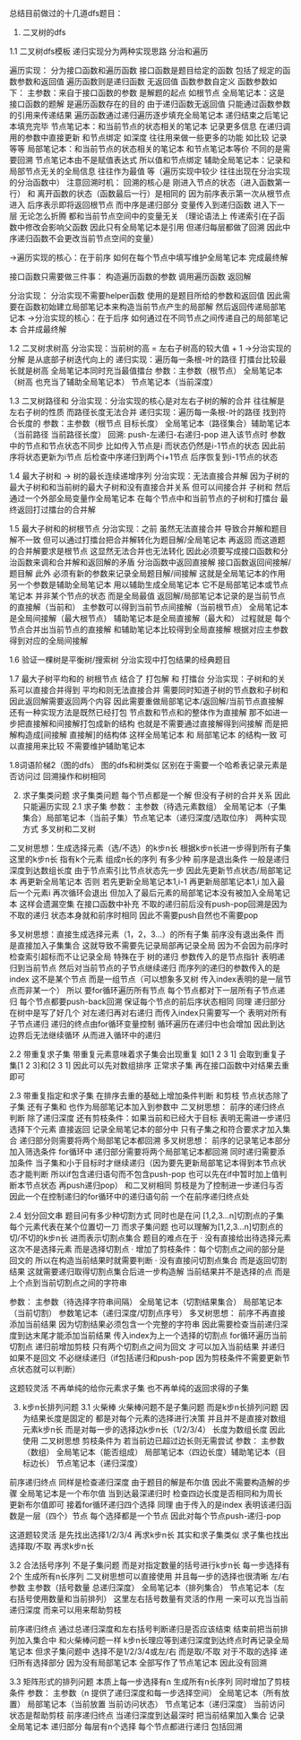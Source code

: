 总结目前做过的十几道dfs题目：

1. 二叉树的dfs

1.1 二叉树dfs模板
递归实现分为两种实现思路 分治和遍历

遍历实现：
分为接口函数和遍历函数 接口函数是题目给定的函数 包括了规定的函数参数和返回值 遍历函数则是递归函数 无返回值 函数参数自定义
函数参数如下：
主参数：来自于接口函数的参数 是解题的起点 如根节点 
全局笔记本：这是接口函数的题解 是遍历函数存在的目的 由于递归函数无返回值 只能通过函数参数的引用来传递结果 遍历函数通过递归遍历逐步填充全局笔记本 递归结束之后笔记本填充完毕
节点笔记本：和当前节点的状态相关的笔记本 记录更多信息 在递归调用的参数中直接更新 和节点绑定 如深度 往往用来做一些更多的功能 如比较 记录 等等
局部笔记本：和当前节点的状态相关的笔记本 和节点笔记本等价 不同的是需要回溯 节点笔记本由不是赋值表达式 所以值和节点绑定 
辅助全局笔记本：记录和局部节点无关的全局信息 往往作为最值 等（遍历实现中较少 往往出现在分治实现的分治函数中）
注意回溯时机：
回溯的核心是 刚进入节点的状态（进入函数第一行） 和 离开函数的状态（函数最后一行）是相同的 因为前序表示第一次从根节点进入 后序表示即将返回根节点 而中序是递归部分 变量传入到递归函数 进入下一层 无论怎么折腾 都和当前节点空间中的变量无关 （理论语法上 传递索引在子函数中修改会影响父函数 因此只有全局笔记本是引用 但递归每层都做了回溯 因此中序递归函数不会更改当前节点空间的变量）


->遍历实现的核心：在于前序 如何在每个节点中填写维护全局笔记本 完成最终解

接口函数只需要做三件事：
构造遍历函数的参数
调用遍历函数
返回解

分治实现：
分治实现不需要helper函数 使用的是题目所给的参数和返回值
因此需要在函数初始建立局部笔记本来构造当前节点产生的局部解 然后返回传递局部笔记本
->分治实现的核心：在于后序 如何通过在不同节点之间传递自己的局部笔记本 合并成最终解

1.2 二叉树求树高
分治实现：当前树的高 = 左右子树高的较大值 + 1
->分治实现的分解 是从底部子树迭代向上的
递归实现：遍历每一条根-叶的路径 打擂台比较最长就是树高 全局笔记本同时充当最值擂台
参数：主参数（根节点） 全局笔记本（树高 也充当了辅助全局笔记本） 节点笔记本（当前深度）

1.3 二叉树路径和
分治实现：分治实现的核心是对左右子树的解的合并 往往解是左右子树的性质 而路径长度无法合并 
递归实现：遍历每一条根-叶的路径 找到符合长度的
参数：主参数（根节点 目标长度） 全局笔记本（路径集合）辅助笔记本（当前路径 当前路径长度）
回溯: push-左递归-右递归-pop
进入该节点时 参数中的节点和节点状态不同步 比如传入节点是i 而状态仍然是i-1节点的状态 因此前序将状态更新为i节点 后检查中序递归到两个i+1节点 后序恢复到i-1节点的状态

1.4 最大子树和 -> 树的最长连续递增序列
分治实现：无法直接合并解 因为子树的最大子树和和当前树的最大子树和没有直接合并关系 但可以间接合并 子树和 然后通过一个外部全局变量作全局笔记本 在每个节点中和当前节点的子树和打擂台 最终返回打过擂台的合并解

1.5 最大子树和的树根节点 
分治实现：之前 虽然无法直接合并 导致合并解和题目解不一致 但可以通过打擂台把合并解转化为题目解/全局笔记本 再返回 而这道题的合并解要求是根节点 这显然无法合并也无法转化 因此必须要写成接口函数和分治函数来调和合并解和返回解的矛盾 分治函数中返回直接解 接口函数返回间接解/题目解 
此外 必须有新的参数来记录全局题目解/间接解 这就是全局笔记本的作用  另一个参数是辅助全局笔记本 用以辅助生成全局笔记本 它不是局部笔记本或节点笔记本 并非某个节点的状态 而是全局最值 
返回解/局部笔记本记录的是当前节点的直接解（当前和） 主参数可以得到当前节点间接解（当前根节点） 全局笔记本是全局间接解（最大根节点） 辅助笔记本是全局直接解（最大和）
过程就是 每个节点合并出当前节点的直接解 和辅助笔记本比较得到全局直接解 根据对应主参数得到对应的全局间接解

1.6 验证一棵树是平衡树/搜索树 
分治实现中打包结果的经典题目

1.7 最大子树平均和的 树根节点 
结合了 打包解 和 打擂台 
分治实现：子树和的关系可以直接合并得到 平均和则无法直接合并 需要同时知道子树的节点数和子树和 因此返回解需要返回两个内容 因此需要重做局部笔记本/返回解/当前节点直接解 
还有一种实现方法是既然已经打包 节点数和节点和的整体作为直接解 那不如进一步把直接解和间接解打包成新的结构 也就是不需要通过直接解得到间接解 而是把解构造成[间接解 直接解]的结构体 这样全局笔记本 和 局部笔记本 的结构一致 可以直接用来比较 不需要维护辅助笔记本




1.8词语阶梯2（图的dfs）
图的dfs和树类似 区别在于需要一个哈希表记录元素是否访问过  回溯操作和树相同  

2. 求子集类问题 
求子集类问题 每个节点都是一个解 但没有子树的合并关系 因此只能遍历实现 
2.1 求子集
参数：
主参数（待选元素数组） 全局笔记本（子集集合）局部笔记本（当前子集）节点笔记本（递归深度/选取位序）
两种实现方式 多叉树和二叉树

二叉树思想：生成选择元素（选/不选）的k步n长 根据k步n长进一步得到所有子集 这里的k步n长 指有k个元素 组成n长的序列 有多少种
前序是退出条件 一般是递归深度到达数组长度 
由于节点索引比节点状态先一步 因此先更新节点状态/局部笔记本 再更新全局笔记本 否则 若先更新全局笔记本1,i-1 再更新局部笔记本1,i 加入最后一个元素i 再次循环会退出 但加入了最后元素的局部笔记本没有被加入全局笔记本 这样会遗漏空集 在接口函数中补充
不取的递归前后没有push-pop回溯是因为不取的递归 状态本身就和前序时相同 因此不需要push自然也不需要pop

多叉树思想：直接生成选择元素（1，2，3...）的所有子集 
前序没有退出条件 而是直接加入子集集合 这就导致不需要先记录局部再记录全局 因为不会因为前序时检查索引超标而不让记录全局
特殊在于 树的递归 参数传入的是节点指针 表明递归到当前节点 然后对当前节点的子节点继续递归
而序列的递归的参数传入的是index 这不是某个节点 而是一组节点（可以想象多叉树 传入index表明的是一层节点而非某一个） 所以 要for循环遍历所有节点 每个节点都对下一层所有子节点递归 每个节点都要push-back回溯 保证每个节点的前后序状态相同 同理 递归部分在树中是写了好几个 对左递归再对右递归 而传入index只需要写一个 表明对所有子节点递归
递归的终点由for循环变量控制 循环遍历在递归中也会增加 因此到达边界后无法继续循环 从而进入循环中的递归

2.2 带重复求子集
带重复元素意味着求子集会出现重复 如[1 2 3 1]
会取到重复子集[1 2 3]和[2 3 1]
因此可以先对数组排序 正常求子集 再在接口函数中对结果去重即可 

2.3 带重复指定和求子集
在排序去重的基础上增加条件判断 和剪枝 节点状态除了子集 还有子集和 也作为局部笔记本加入到参数中
二叉树思想：
前序的递归终点判断 除了递归深度 还有剪枝条件：如果当前和已经大于目标 表明无需进一步递归选择下个元素 直接返回
记录全局笔记本的部分中 只有子集之和符合要求才加入集合 
递归部分则需要将两个局部笔记本都回溯
多叉树思想：
前序的记录笔记本部分加入筛选条件
for循环中 递归部分需要将两个局部笔记本都回溯 同时递归需要添加条件 当子集和小于目标时才继续递归（因为要先更新局部笔记本得到本节点状态才能判断 所以if包含递归语句而不包含push-pop  也可以先在if中暂时加上值判断本节点状态 再push递归pop） 和二叉树相同 剪枝是为了控制进一步递归与否 因此一个在控制递归的for循环中的递归语句前 一个在前序递归终点处

2.4 划分回文串
题目问有多少种切割方式 同时也是在问 [1,2,3...n]切割点的子集 每个元素代表在某个位置切一刀 而求子集问题 也可以理解为[1,2,3...n]切割点的切/不切的k步n长 进而表示切割点集合 
题目的难点在于 
· 没有直接给出待选择元素 这次不是选择元素 而是选择切割点
· 增加了剪枝条件：每个切割点之间的部分是 回文的 所以在构造当前结果时就需要判断
· 没有直接问切割点集合 而是返回切割结果 这就需要递归取得切割点集合后进一步构造解 当前结果并不是选择的点 而是上个点到当前切割点之间的字符串

参数：
主参数（待选择字符串间隔） 全局笔记本（切割结果集合） 局部笔记本（当前切割） 参数笔记本（递归深度/切割点序号）
多叉树思想：
前序不再直接添加当前结果 因为切割结果必须包含一个完整的字符串 因此需要检查当前递归深度到达末尾才能添加当前结果
传入index为上一个选择的切割点 for循环遍历当前切割点 递归前增加剪枝 只有两个切割点之间为回文 才可以加入当前结果 并递归 如果不是回文 不必继续递归（if包括递归和push-pop 因为剪枝条件不需要更新节点状态就可以判断） 

这题较灵活 不再单纯的给你元素求子集 也不再单纯的返回求得的子集


3. k步n长排列问题
3.1 火柴棒
火柴棒问题不是子集问题 而是k步n长排列问题 因为结果长度是固定的 都是对每个元素的选择进行决策 并且并不是直接对数组元素k步n长 而是对每一步的选择边k步n长（1/2/3/4） 长度为数组长度 因此使用 二叉树思想
剪枝条件为 若当前边已超过边长则无需尝试
参数：
主参数（数组） 全局笔记本（能否组成） 局部笔记本（四边长度）辅助笔记本（目标边长） 节点笔记本（递归深度）

前序递归终点 同样是检查递归深度 由于题目的解是布尔值 因此不需要构造解的步骤 全局笔记本是一个布尔值 当到达最深递归时 检查四边长度是否相同和为周长 更新布尔值即可
接着for循环递归四个选择 同理 由于传入的是index 表明该递归函数是一层（四个）节点  每个选择都是一个节点 因此对每个节点push-递归-pop

这道题较灵活 是先找出选择1/2/3/4 再求k步n长 其实和求子集类似 求子集也找出选择取/不取 再求k步n长


3.2 合法括号序列
不是子集问题 而是对指定数量的括号进行k步n长 每一步选择有2个 生成所有n长序列 二叉树思想可以直接使用 并且每一步的选择也很清晰 左/右
参数
主参数（括号数量 总递归深度） 全局笔记本（排列集合） 节点笔记本（左右括号使用数量和当前排列）
这里左右括号数量有灵活的作用  一来可以充当当前递归深度 而来可以用来帮助剪枝

前序递归终点 通过总递归深度和左右括号判断递归是否应该结束 结束前把当前排列加入集合中 和火柴棒问题一样 k步n长理应等到递归深度到达终点时再记录全局笔记本 但求子集问题中 选择不是1/2/3/4或左/右 而是取/不取 对于不取的选择 
递归所有选择部分 因为没有局部笔记本 全部写作了节点笔记本 因此没有回溯


3.3 
矩阵形式的排列问题 本质上每一步选择有n 生成所有n长序列 同时增加了剪枝条件 
参数：
主参数（n 提供了递归深度和每一步选择空间） 全局笔记本（所有放置） 局部笔记本（当前放置 当前访问状态） 节点笔记本（递归深度）
当前访问状态是帮助剪枝
前序递归终点 当递归深度到达最深时 把当前结果加入集合 记录全局笔记本
递归部分 每层有n个选择 每个节点都进行递归  包括回溯


